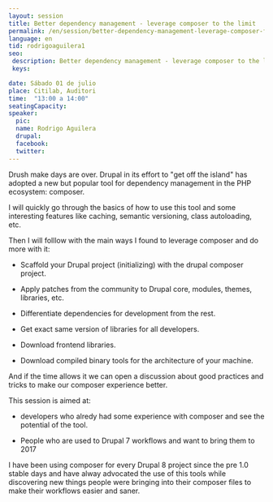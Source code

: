 ```yaml
---
layout: session
title: Better dependency management - leverage composer to the limit
permalink: /en/session/better-dependency-management-leverage-composer-for-good/
language: en
tid: rodrigoaguilera1
seo:
 description: Better dependency management - leverage composer to the limit
 keys:

date: Sábado 01 de julio
place: Citilab, Auditori
time:  "13:00 a 14:00"
seatingCapacity:
speaker:
  pic:
  name: Rodrigo Aguilera
  drupal:
  facebook:
  twitter:
---
```

Drush make days are over. Drupal in its effort to "get off the island" has adopted a new but popular tool for dependency management in the PHP ecosystem: composer.

I will quickly go through the basics of how to use this tool and some interesting features like caching, semantic versioning, class autoloading, etc.

Then I will folllow with the main ways I found to leverage composer and do more with it&#58;

 - Scaffold your Drupal project (initializing) with the drupal composer project.

 - Apply patches from the community to Drupal core, modules, themes, libraries, etc.
      
 - Differentiate dependencies for development from the rest.
      
 - Get exact same version of libraries for all developers.
      
 - Download frontend libraries.
      
 - Download compiled binary tools for the architecture of your machine.

And if the time allows it we can open a discussion about good practices and tricks to make our composer experience better.

This session is aimed at&#58;

 - developers who alredy had some experience with composer and see the potential of the tool.
 
 - People who are used to Drupal 7 workflows and want to bring them to 2017

I have been using composer for every Drupal 8 project since the pre 1.0 stable days and have alway advocated the use of this tools while discovering new things people were bringing into their composer files to make their workflows easier and saner. 
